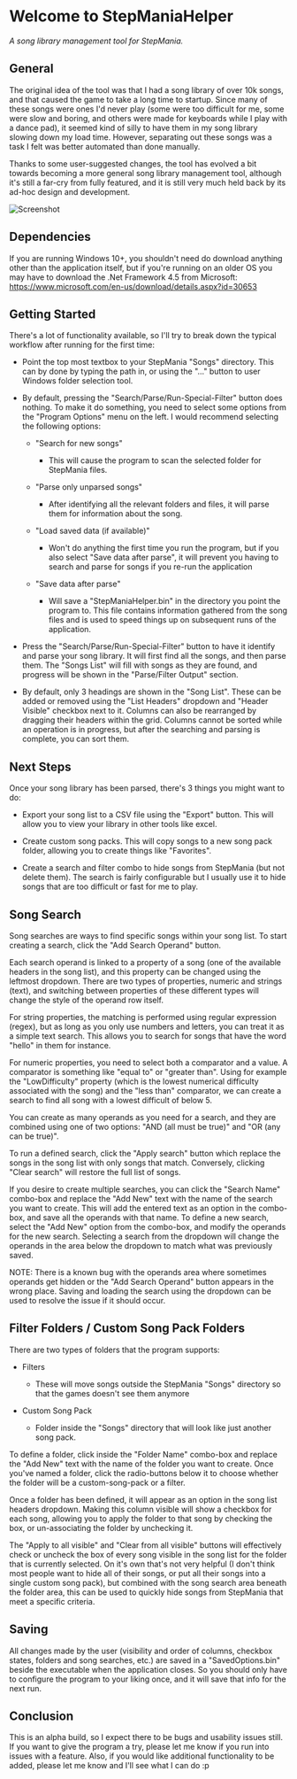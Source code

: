 # Welcome to StepManiaHelper
*A song library management tool for StepMania.*

## General
The original idea of the tool was that I had a song library of over 10k songs, and that caused the game to take a long time to startup. Since many of these songs were ones I'd never play (some were too difficult for me, some were slow and boring, and others were made for keyboards while I play with a dance pad), it seemed kind of silly to have them in my song library slowing down my load time. However, separating out these songs was a task I felt was better automated than done manually. 

Thanks to some user-suggested changes, the tool has evolved a bit towards becoming a more general song library management tool, although it's still a far-cry from fully featured, and it is still very much held back by its ad-hoc design and development.

![Screenshot](https://i.imgur.com/OCwXTJi.png)

## Dependencies
If you are running Windows 10+, you shouldn't need do download anything other than the application itself, but if you're running on an older OS you may have to download the .Net Framework 4.5 from Microsoft: https://www.microsoft.com/en-us/download/details.aspx?id=30653

## Getting Started
There's a lot of functionality available, so I'll try to break down the typical workflow after running for the first time:

- Point the top most textbox to your StepMania "Songs" directory. This can by done by typing the path in, or using the "..." button to user Windows folder selection tool.

- By default, pressing the "Search/Parse/Run-Special-Filter" button does nothing. To make it do something, you need to select some options from the "Program Options" menu on the left. I would recommend selecting the following options:

  - "Search for new songs"

    - This will cause the program to scan the selected folder for StepMania files.

  - "Parse only unparsed songs"

    - After identifying all the relevant folders and files, it will parse them for information about the song.

  - "Load saved data (if available)"

    - Won't do anything the first time you run the program, but if you also select "Save data after parse", it will prevent you having to search and parse for songs if you re-run the application

  - "Save data after parse"

    - Will save a "StepManiaHelper.bin" in the directory you point the program to. This file contains information gathered from the song files and is used to speed things up on subsequent runs of the application.

- Press the "Search/Parse/Run-Special-Filter" button to have it identify and parse your song library. It will first find all the songs, and then parse them. The "Songs List" will fill with songs as they are found, and progress will be shown in the "Parse/Filter Output" section.

- By default, only 3 headings are shown in the "Song List". These can be added or removed using the "List Headers" dropdown and "Header Visible" checkbox next to it. Columns can also be rearranged by dragging their headers within the grid. Columns cannot be sorted while an operation is in progress, but after the searching and parsing is complete, you can sort them.

## Next Steps
Once your song library has been parsed, there's 3 things you might want to do:

- Export your song list to a CSV file using the "Export" button. This will allow you to view your library in other tools like excel.

- Create custom song packs. This will copy songs to a new song pack folder, allowing you to create things like "Favorites".

- Create a search and filter combo to hide songs from StepMania (but not delete them). The search is fairly configurable but I usually use it to hide songs that are too difficult or fast for me to play.

## Song Search
Song searches are ways to find specific songs within your song list. To start creating a search, click the "Add Search Operand" button.

Each search operand is linked to a property of a song (one of the available headers in the song list), and this property can be changed using the leftmost dropdown. There are two types of properties, numeric and strings (text), and switching between properties of these different types will change the style of the operand row itself.

For string properties, the matching is performed using regular expression (regex), but as long as you only use numbers and letters, you can treat it as a simple text search. This allows you to search for songs that have the word "hello" in them for instance.

For numeric properties, you need to select both a comparator and a value. A comparator is something like "equal to" or "greater than". Using for example the "LowDifficulty" property (which is the lowest numerical difficulty associated with the song) and the "less than" comparator, we can create a search to find all song with a lowest difficult of below 5.

You can create as many operands as you need for a search, and they are combined using one of two options: "AND (all must be true)" and "OR (any can be true)".

To run a defined search, click the "Apply search" button which replace the songs in the song list with only songs that match. Conversely, clicking "Clear search" will restore the full list of songs.

If you desire to create multiple searches, you can click the "Search Name" combo-box and replace the "Add New" text with the name of the search you want to create. This will add the entered text as an option in the combo-box, and save all the operands with that name. To define a new search, select the "Add New" option from the combo-box, and modify the operands for the new search. Selecting a search from the dropdown will change the operands in the area below the dropdown to match what was previously saved.

NOTE: There is a known bug with the operands area where sometimes operands get hidden or the "Add Search Operand" button appears in the wrong place. Saving and loading the search using the dropdown can be used to resolve the issue if it should occur.

## Filter Folders / Custom Song Pack Folders
There are two types of folders that the program supports:

- Filters

  - These will move songs outside the StepMania "Songs" directory so that the games doesn't see them anymore

- Custom Song Pack

  - Folder inside the "Songs" directory that will look like just another song pack.

To define a folder, click inside the "Folder Name" combo-box and replace the "Add New" text with the name of the folder you want to create. Once you've named a folder, click the radio-buttons below it to choose whether the folder will be a custom-song-pack or a filter.

Once a folder has been defined, it will appear as an option in the song list headers dropdown. Making this column visible will show a checkbox for each song, allowing you to apply the folder to that song by checking the box, or un-associating the folder by unchecking it.

The "Apply to all visible" and "Clear from all visible" buttons will effectively check or uncheck the box of every song visible in the song list for the folder that is currently selected. On it's own that's not very helpful (I don't think most people want to hide all of their songs, or put all their songs into a single custom song pack), but combined with the song search area beneath the folder area, this can be used to quickly hide songs from StepMania that meet a specific criteria.

## Saving
All changes made by the user (visibility and order of columns, checkbox states, folders and song searches, etc.) are saved in a "SavedOptions.bin" beside the executable when the application closes. So you should only have to configure the program to your liking once, and it will save that info for the next run.

## Conclusion
This is an alpha build, so I expect there to be bugs and usability issues still. If you want to give the program a try, please let me know if you run into issues with a feature. Also, if you would like additional functionality to be added, please let me know and I'll see what I can do :p
